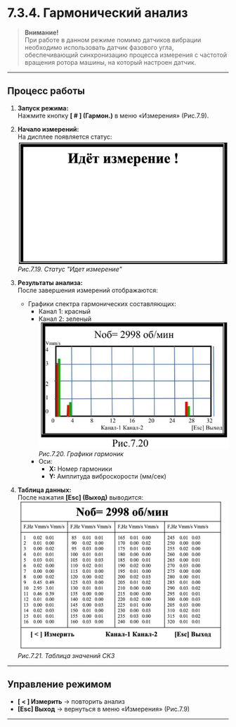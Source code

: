 # 7.3.4. Гармонический анализ 

> **Внимание!**  
> При работе в данном режиме помимо датчиков вибрации необходимо использовать датчик фазового угла, обеспечивающий синхронизацию процесса измерения с частотой вращения ротора машины, на который настроен датчик.

---

## Процесс работы
1. **Запуск режима:**  
   Нажмите кнопку **[ # ] (Гармон.)** в меню «Измерения» (Рис.7.9).

2. **Начало измерений:**  
   На дисплее появляется статус:  
   ![](image-6.png)  
   *Рис.7.19. Статус "Идет измерение"*

3. **Результаты анализа:**  
   После завершения измерений отображаются:
   - Графики спектра гармонических составляющих:
     - Канал 1: красный
     - Канал 2: зеленый  
     ![](_page_19_Figure_1.jpeg)  
     *Рис.7.20. Графики гармоник*  
     - Оси:
       - **X:** Номер гармоники
       - **Y:** Амплитуда виброскорости (мм/сек)

4. **Таблица данных:**  
   После нажатия **[Esc] (Выход)** выводится:  
   ![](image-7.png)  
   *Рис.7.21. Таблица значений СКЗ*

---

## Управление режимом
- **[ < ] Измерить** → повторить анализ
- **[Esc] Выход** → вернуться в меню «Измерения» (Рис.7.9)

---

